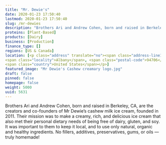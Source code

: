 ```yaml
---
title: "Mr. Dewie's"
date: 2020-01-23 17:50:40
lastmod: 2020-01-23 17:50:40
slug: /mr-dewies
description: "Brothers Ari and Andrew Cohen, born and raised in Berkeley, CA, are the creators and co-founders of Mr Dewie’s cashew milk ice cream, founded in 2011. Their mission was to make a creamy, rich, and delicious ice cream that also met their personal dietary needs of being free of dairy, gluten, and soy. It was important to them to keep it local, and to use only natural, organic and healthy ingredients. No fillers, additives, preservatives, gums, or oils — truly homemade!"
proteins: [Plant-Based]
products: [Dairy]
business: [Production]
finance_type: []
regions: [US & Canada]
location: [<p class="address" translate="no"><span class="address-line1">Solano Avenue</span><br>
<span class="locality">Albany</span>, <span class="postal-code">94706</span><br>
<span class="country">United States</span></p>]
featured_image: "Mr Dewie's Cashew creamary logo.jpg"
draft: false
pinned: false
homepage: false
weight: 5000
uuid: 5631
---
```

<p>Brothers Ari and Andrew Cohen, born and raised in Berkeley, CA, are the creators and co-founders of Mr Dewie’s cashew milk ice cream, founded in 2011. Their mission was to make a creamy, rich, and delicious ice cream that also met their personal dietary needs of being free of dairy, gluten, and soy. It was important to them to keep it local, and to use only natural, organic and healthy ingredients. No fillers, additives, preservatives, gums, or oils — truly homemade!</p>
